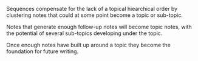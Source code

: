 Sequences compensate for the lack of a topical hiearchical order by clustering notes that could at some point become a topic or sub-topic.

Notes that generate enough follow-up notes will become topic notes, with the potential of several sub-topics developing under the topic.

Once enough notes have built up around a topic they become the foundation for future writing.